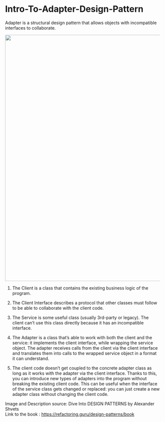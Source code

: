 # Intro-To-Adapter-Design-Pattern
Adapter is a structural design pattern that allows objects with incompatible interfaces to collaborate.

<p align="center">
  <img src="https://github.com/user-attachments/assets/800ba92b-8834-45b5-ba4c-2098853f24ff" width="800">
</p>

1. The Client is a class that contains the existing business logic of the program.

2. The Client Interface describes a protocol that other classes must follow to be able to collaborate with the client code.

3. The Service is some useful class (usually 3rd-party or legacy). The client can’t use this class directly because it has an incompatible interface.

4. The Adapter is a class that’s able to work with both the client and the service: it implements the client interface, while wrapping the service object. The adapter receives calls from the client via the client interface and translates them into calls to the wrapped service object in a format it can understand.

5. The client code doesn’t get coupled to the concrete adapter class as long as it works with the adapter via the client interface. Thanks to this, you can introduce new types of adapters into the program without breaking the existing client code. This can be useful when the interface of the service class gets changed or replaced: you can just create a new adapter class without changing the client code.

Image and Description source: Dive Into DESIGN PATTERNS by Alexander Shvets <br/>
Link to the book : https://refactoring.guru/design-patterns/book
